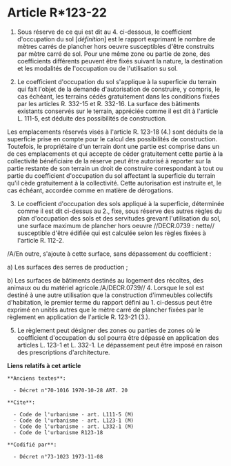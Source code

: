 # Article R*123-22

1. Sous réserve de ce qui est dit au 4. ci-dessous, le coefficient d'occupation du sol [*définition*] est le rapport
exprimant le nombre de mètres carrés de plancher hors oeuvre susceptibles d'être construits par mètre carré de sol. Pour une
même zone ou partie de zone, des coefficients différents peuvent être fixés suivant la nature, la destination et les
modalités de l'occupation ou de l'utilisation su sol.

2. Le coefficient d'occupation du sol s'applique à la superficie du terrain qui fait l'objet de la demande d'autorisation de
construire, y compris, le cas échéant, les terrains cédés gratuitement dans les conditions fixées par les articles R. 332-15
et R. 332-16. La surface des bâtiments existants conservés sur le terrain, appréciée comme il est dit à l'article L. 111-5,
est déduite des possibilités de construction.

Les emplacements réservés visés à l'article R. 123-18 (4.) sont déduits de la superficie prise en compte pour le calcul des
possibilités de construction. Toutefois, le propriétaire d'un terrain dont une partie est comprise dans un de ces
emplacements et qui accepte de céder gratuitement cette partie à la collectivité bénéficiaire de la réserve peut être
autorisé à reporter sur la partie restante de son terrain un droit de construire correspondant à tout ou partie du
coefficient d'occupation du sol affectant la superficie du terrain qu'il cède gratuitement à la collectivité. Cette
autorisation est instruite et, le cas échéant, accordée comme en matière de dérogations.

3. Le coefficient d'occupation des sols appliqué à la superficie, déterminée comme il est dit ci-dessus au 2., fixe, sous
réserve des autres règles du plan d'occupation des sols et des servitudes grevant l'utilisation du sol, une surface maximum
de plancher hors oeuvre //DECR.0739 : nette// susceptible d'être édifiée qui est calculée selon les règles fixées à l'article
R. 112-2.

/A/En outre, s'ajoute à cette surface, sans dépassement du coefficient :

a) Les surfaces des serres de production ;

b) Les surfaces de bâtiments destinés au logement des récoltes, des animaux ou du matériel agricole./A/DECR.0739//   4.
Lorsque le sol est destiné à une autre utilisation que la construction d'immeubles collectifs d'habitation, le premier terme
du rapport défini au 1. ci-dessus peut être exprimé en unités autres que le mètre carré de plancher fixées par le règlement
en application de l'article R. 123-21 (3.).

5. Le règlement peut désigner des zones ou parties de zones où le coefficient d'occupation du sol pourra être dépassé en
application des articles L. 123-1 et L. 332-1. Le dépassement peut être imposé en raison des prescriptions d'architecture.

**Liens relatifs à cet article**

	**Anciens textes**:

	  - Décret n°70-1016 1970-10-28 ART. 20

	**Cite**:

	  - Code de l'urbanisme - art. L111-5 (M)
	  - Code de l'urbanisme - art. L123-1 (M)
	  - Code de l'urbanisme - art. L332-1 (M)
	  - Code de l'urbanisme R123-18

	**Codifié par**:

	  - Décret n°73-1023 1973-11-08
